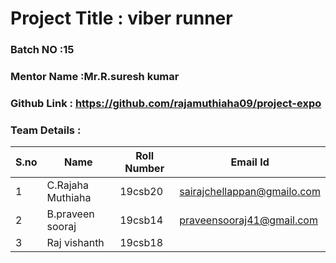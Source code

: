 # Project Title : viber runner
### Batch NO :15
### Mentor Name :Mr.R.suresh kumar
### Github Link : https://github.com/rajamuthiaha09/project-expo
### Team Details :
| S.no  | Name  | Roll Number  | Email Id  |
|-------|-------|--------------|-----------|
| 1  |  C.Rajaha Muthiaha |19csb20   |sairajchellappan@gmailo.com   |
|  2 |B.praveen sooraj   |19csb14   |praveensooraj41@gmail.com   |
| 3  | Raj vishanth  | 19csb18  |   |
